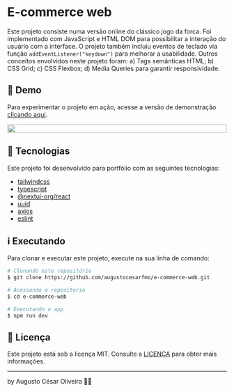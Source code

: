 # E-commerce web

Este projeto consiste numa versão online do clássico jogo da forca. Foi implementado com JavaScript e HTML DOM para possibilitar a interação do usuário com a interface. O projeto também incluiu eventos de teclado via função `addEventListener("keydown")` para melhorar a usabilidade. Outros conceitos envolvidos neste projeto foram: a) Tags semânticas HTML; b) CSS Grid; c) CSS Flexbox; d) Media Queries para garantir responsividade.

## 👀 Demo

Para experimentar o projeto em ação, acesse a versão de demonstração [clicando aqui](https://e-commerce-web-1.netlify.app/).

<div style="display: flex; justify-content: center">
<img src="https://raw.githubusercontent.com/augustocesarfmo/e-commerce-web/main/images/web-screenshot.png" width="100%">
</div>

## 🚀 Tecnologias

Este projeto foi desenvolvido para portfólio com as seguintes tecnologias:

- [tailwindcss](https://tailwindcss.com/)
- [typescript](https://www.typescriptlang.org/)
- [@nextui-org/react](https://nextui.org/)
- [uuid](https://www.npmjs.com/package/uuid)
- [axios](https://axios-http.com/docs/intro)
- [eslint ](https://eslint.org/)

## ℹ️ Executando

Para clonar e executar este projeto, execute na sua linha de comando:

```bash
# Clonando este repositório
$ git clone https://github.com/augustocesarfmo/e-commerce-web.git

# Acessando o repositório
$ cd e-commerce-web

# Executando o app
$ npm run dev
```

## 📝 Licença

Este projeto está sob a licença MIT. Consulte a [LICENÇA](https://github.com/augustocesarfmo/e-commerce-web/blob/main/LICENSE.md) para obter mais informações.

---

by Augusto César Oliveira 👐🏼
